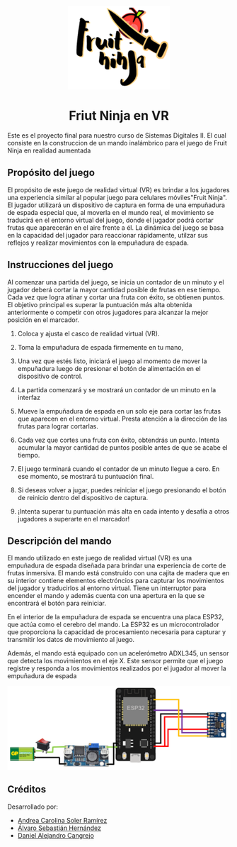 <div align="center">

![banner](img/Titulo.PNG)

# Friut Ninja en VR

</div>

Este es el proyecto final para nuestro curso de Sistemas Digitales II. El cual consiste en la construccion de un mando inalámbrico para el juego de Fruit Ninja en realidad aumentada

## Propósito del juego

El propósito de este juego de realidad virtual (VR) es brindar a los jugadores una experiencia similar al popular juego para celulares móviles"Fruit Ninja". El jugador utilizará un dispositivo de captura en forma de una empuñadura de espada especial que, al moverla en el mundo real, el movimiento se traducirá en el entorno virtual del juego, donde el jugador podrá cortar frutas que aparecerán en el aire frente a él. La dinámica del juego se basa en la capacidad del jugador para reaccionar rápidamente, utilzar sus reflejos y realizar movimientos con la empuñadura de espada. 

## Instrucciones del juego

Al comenzar una partida del juego, se inicia un contador de un minuto y el jugador deberá cortar la mayor cantidad posible de frutas en ese tiempo. Cada vez que logra atinar y cortar una fruta con éxito, se obtienen puntos. El objetivo principal es superar la puntuación más alta obtenida anteriormente o competir con otros jugadores para alcanzar la mejor posición en el marcador.

1. Coloca y ajusta el casco de realidad virtual (VR).

2. Toma la empuñadura de espada firmemente en tu mano,

3. Una vez que estés listo, iniciará el juego al momento de mover la empuñadura luego de presionar el botón de alimentación en el dispositivo de control.

4. La partida comenzará y se mostrará un contador de un minuto en la interfaz

5. Mueve la empuñadura de espada en un solo eje para cortar las frutas que aparecen en el entorno virtual. Presta atención a la dirección de las frutas para lograr cortarlas.

6. Cada vez que cortes una fruta con éxito, obtendrás un punto. Intenta acumular la mayor cantidad de puntos posible antes de que se acabe el tiempo.

7. El juego terminará cuando el contador de un minuto llegue a cero. En ese momento, se mostrará tu puntuación final.

10. Si deseas volver a jugar, puedes reiniciar el juego presionando el botón de reinicio dentro del dispositivo de captura.

11. ¡Intenta superar tu puntuación más alta en cada intento y desafía a otros jugadores a superarte en el marcador!

## Descripción del mando

El mando utilizado en este juego de realidad virtual (VR) es una empuñadura de espada  diseñada para brindar una experiencia de corte de frutas inmersiva. El mando está construido con una cajita de madera que en su interior contiene elementos electróncios para capturar los movimientos del jugador y traducirlos al entorno virtual. Tiene un interruptor para encender el mando y además cuenta con una apertura en la que se encontrará el botón para reiniciar.

En el interior de la empuñadura de espada se encuentra una placa ESP32, que actúa como el cerebro del mando. La ESP32 es un microcontrolador que proporciona la capacidad de procesamiento necesaria para capturar y transmitir los datos de movimiento al juego.

Además, el mando está equipado con un acelerómetro ADXL345, un sensor que detecta los movimientos en el eje X. Este sensor permite que el juego registre y responda a los movimientos realizados por el jugador al mover la empuñadura de espada

![Circuito electrónico](img/esquema.PNG)

## Créditos

Desarrollado por:
- [Andrea Carolina Soler Ramírez](andreac.solerr@uqvirtual.edu.co)
- [Álvaro Sebastián Hernández](alvaros.hernandezr@uqvirtual.edu.co)
- [Daniel Alejandro Cangrejo](daniela.cangrejol@uqvirtual.edu.co)
